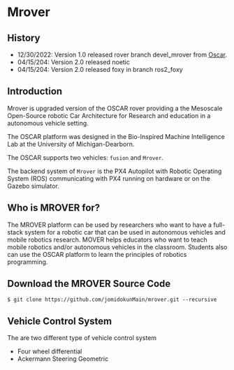 # Mrover

## History

- 12/30/2022: Version 1.0 released rover branch devel_mrover from [Oscar](https://github.com/jrkwon/oscar/tree/devel_mrover).
- 04/15/204: Version 2.0 released noetic
- 04/15/204: Version 2.0 released foxy in branch ros2_foxy

## Introduction

Mrover is upgraded version of the OSCAR rover providing a the Mesoscale Open-Source robotic Car Architecture for Research and education in a autonomous vehicle setting.

The OSCAR platform was designed in the Bio-Inspired Machine Intelligence Lab at the University of Michigan-Dearborn.

The OSCAR supports two vehicles: `fusion` and `Mrover`.

The backend system of `Mrover` is the PX4 Autopilot with Robotic Operating System (ROS) communicating with PX4 running on hardware or on the Gazebo simulator.

## Who is MROVER for?

The MROVER platform can be used by researchers who want to have a full-stack system for a robotic car that can be used in autonomous vehicles and mobile robotics research.
MOVER helps educators who want to teach mobile robotics and/or autonomous vehicles in the classroom.
Students also can use the OSCAR platform to learn the principles of robotics programming.

## Download the MROVER Source Code

```
$ git clone https://github.com/jomidokunMain/mrover.git --recursive
```

## Vehicle Control System

The are two different type of vehicle control system

- Four wheel differential
- Ackermann Steering Geometric
